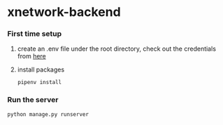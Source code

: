 # xnetwork-backend


### First time setup

1) create an .env file under the root directory, check out the credentials from [here](https://www.notion.so/Full-Stack-Development-86278966bd2547268626af8360519cae?pvs=4#b5abb49048b14e26932d735b3141bf2f)

2) install packages
    ```angular2html
    pipenv install 
    ```

### Run the server
```angular2html
python manage.py runserver
```
